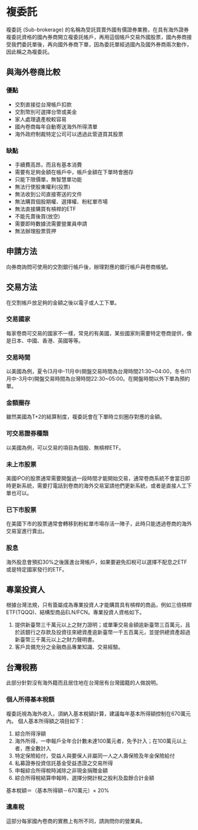 # 複委託
複委託 (Sub-brokerage) 的名稱為受託買賣外國有價證券業務，在具有海外證券複委託資格的國內券商開立複委託帳戶，再用這個帳戶交易外國股票，國內券商接受我們委託單後，再向國外券商下單，因為委託單經過國內及國外券商兩次動作，因此稱之為複委託。
## 與海外卷商比較
### 優點
- 交割直接從台灣帳戶扣款
- 交割幣別可選擇台幣或美金
- 家人處理遺產稅較容易
- 國內卷商每年自動寄送海外所得清單
- 海外政府制裁特定公司可以透過此管道買其股票
### 缺點
- 手續費高昂，而且有基本消費
- 需要有足夠金額在帳戶中，帳戶金額在下單時會圈存
- 只能下限價單，無智慧單功能
- 無法行使股東權利(投票)
- 無法收到公司直接寄送的文件
- 無法購買個股期權、選擇權、粉紅單市場
- 無法直接購買有槓桿的ETF
- 不能先賣後買(放空)
- 需要即時數據流需要營業員申請
- 無法辦理股票質押
## 申請方法
向券商詢問可使用的交割銀行帳戶後，辦理對應的銀行帳戶與卷商帳號。
## 交易方法
在交割帳戶放足夠的金額之後以電子或人工下單。
### 交易國家
每家卷商可交易的國家不一樣，常見的有美國，某些國家則需要特定卷商提供，像是日本、中國、香港、英國等等。
### 交易時間
以美國為例，夏令(3月中-11月中)開盤交易時間為台灣時間21:30\~04:00，冬令(11月中-3月中)開盤交易時間為台灣時間22:30\~05:00。在開盤時間以外下單為預約單。
### 金額圈存
雖然美國為T+2的結算制度，複委託會在下單時立刻圈存對應的金額。
### 可交易證券種類
以美國為例，可以交易的項目為個股、無槓桿ETF。
### 未上市股票
美國IPO的股票通常需要開盤過一段時間才能開始交易，通常卷商系統不會當日即時更新系統，需要打電話到卷商的海外交易室請他們更新系統，或者是直接人工下單也可以。
### 已下市股票
在美國下市的股票通常會轉移到粉紅單市場存活一陣子，此時只能透過卷商的海外交易室進行賣出。
### 股息
海外股息會預扣30%之後匯進台灣帳戶，如果要避免扣稅可以選擇不配息之ETF或是特定國家發行的ETF。
## 專業投資人
根據台灣法規，只有簽屬成為專業投資人才能購買具有槓桿的商品，例如三倍槓桿ETF(TQQQ)、結構型商品ELN/FCN。專業投資人資格如下。
1. 提供新臺幣三千萬元以上之財力證明；或單筆交易金額逾新臺幣三百萬元，且於該銀行之存款及投資往來總資產逾新臺幣一千五百萬元，並提供總資產超過新臺幣三千萬元以上之財力聲明書。
2. 客戶具備充分之金融商品專業知識、交易經驗。
## 台灣稅務
此部分針對沒有海外籍而且居住地在台灣居有台灣國籍的人做說明。
### 個人所得基本稅額
複委託視為海外收入，須納入基本稅額計算，建議每年基本所得額控制在670萬元內。
個人基本所得額之項目如下：
1. 綜合所得淨額
2. 海外所得，一申報戶全年合計數未達100萬元者，免予計入；在100萬元以上者，應全數計入
4. 特定保險給付，受益人與要保人非屬同一人之人壽保險及年金保險給付
5. 私募證券投資信託基金受益憑證之交易所得
6. 申報綜合所得稅時減除之非現金捐贈金額
7. 綜合所得稅結算申報時，選擇分開計稅之股利及盈餘合計金額

基本稅額＝（基本所得額－670萬元）× 20%

### 遺產稅
這部分每家國內卷商的實務上有所不同，請詢問你的營業員。
